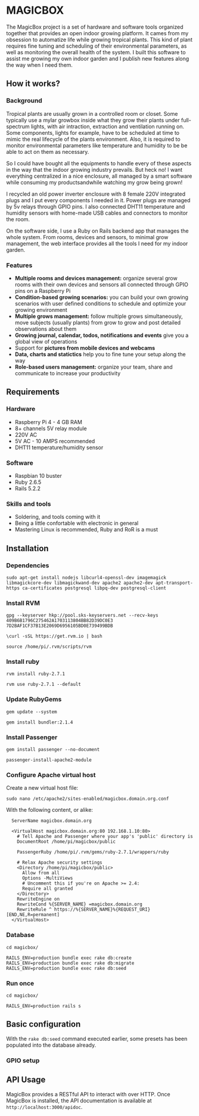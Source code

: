 # MAGICBOX

The MagicBox project is a set of hardware and software tools organized together that provides an open indoor growing platform. It cames from my obsession to automatize life while growing tropical plants. This kind of plant requires fine tuning and scheduling of their environmental parameters, as well as monitoring the overall health of the system. I built this software to assist me growing my own indoor garden and I publish new features along the way when I need them.

## How it works?

### Background

Tropical plants are usually grown in a controlled room or closet. Some typically use a mylar growbox inside what they grow their plants under full-spectrum lights, with air intraction, extraction and ventilation running on. Some components, lights for example, have to be scheduled at time to mimic the real lifecycle of the plants environment. Also, it is required to monitor environmental parameters like temperature and humidity to be be able to act on them as necessary. 

So I could have bought all the equipments to handle every of these aspects in the way that the indoor growing industry prevails. But heck no! I want everything centralized in a nice enclosure, all managed by a smart software while consuming my productsandwhile watching my grow being grown!

I recycled an old power inverter enclosure with 8 female 220V integrated plugs and I put every components I needed in it. Power plugs are managed by 5v relays through GPIO pins. I also connected DHT11 temperature and humidity sensors with home-made USB cables and connectors to monitor the room.

On the software side, I use a Ruby on Rails backend app that manages the whole system. From rooms, devices and sensors, to minimal grow management, the web interface provides all the tools I need for my indoor garden. 

### Features

* **Multiple rooms and devices management:** organize several grow rooms with their own devices and sensors all connected through GPIO pins on a Raspberry Pi
* **Condition-based growing scenarios:** you can build your own growing scenarios with user defined conditions to schedule and optimize your growing environment
* **Multiple grows management:** follow multiple grows simultaneously, move subjects (usually plants) from grow to grow and post detailed observations about them
* **Growing journal, calendar, todos, notifications and events** give you a global view of operations 
* Support for **pictures from mobile devices and webcams** 
* **Data, charts and statictics** help you to fine tune your setup along the way
* **Role-based users management:** organize your team, share and communicate to increase your productivity

## Requirements

### Hardware

* Raspberry Pi 4 - 4 GB RAM
* 8+ channels 5V relay module
* 220V AC
* 5V AC - 10 AMPS recommended
* DHT11 temperature/humidity sensor

### Software

* Raspbian 10 buster
* Ruby 2.6.5
* Rails 5.2.2

### Skills and tools

* Soldering, and tools coming with it
* Being a little confortable with electronic in general
* Mastering Linux is recommended, Ruby and RoR is a must

## Installation

### Dependencies

	sudo apt-get install nodejs libcurl4-openssl-dev imagemagick libmagickcore-dev libmagickwand-dev apache2 apache2-dev apt-transport-https ca-certificates postgresql libpq-dev postgresql-client

### Install RVM

	gpg --keyserver hkp://pool.sks-keyservers.net --recv-keys 409B6B1796C275462A1703113804BB82D39DC0E3 7D2BAF1CF37B13E2069D6956105BD0E739499BDB

	\curl -sSL https://get.rvm.io | bash

	source /home/pi/.rvm/scripts/rvm

### Install ruby

	rvm install ruby-2.7.1

	rvm use ruby-2.7.1 --default

### Update RubyGems

	gem update --system

	gem install bundler:2.1.4

### Install Passenger

	gem install passenger --no-document

	passenger-install-apache2-module

### Configure Apache virtual host

Create a new virtual host file:

	sudo nano /etc/apache2/sites-enabled/magicbox.domain.org.conf

With the following content, or alike:

	  ServerName magicbox.domain.org

	  <VirtualHost magicbox.domain.org:80 192.168.1.10:80>
	    # Tell Apache and Passenger where your app's 'public' directory is
	    DocumentRoot /home/pi/magicbox/public

	    PassengerRuby /home/pi/.rvm/gems/ruby-2.7.1/wrappers/ruby

	    # Relax Apache security settings
	    <Directory /home/pi/magicbox/public>
	      Allow from all
	      Options -MultiViews
	      # Uncomment this if you're on Apache >= 2.4:
	      Require all granted
	    </Directory>
	    RewriteEngine on
	    RewriteCond %{SERVER_NAME} =magicbox.domain.org
	    RewriteRule ^ https://%{SERVER_NAME}%{REQUEST_URI} [END,NE,R=permanent]
	  </VirtualHost>

### Database

	cd magicbox/

	RAILS_ENV=production bundle exec rake db:create
	RAILS_ENV=production bundle exec rake db:migrate
	RAILS_ENV=production bundle exec rake db:seed

### Run once

	cd magicbox/

	RAILS_ENV=production rails s

## Basic configuration

With the `rake db:seed` command executed earlier, some presets has been populated into the database already.

### GPIO setup


## API Usage

MagicBox provides a RESTful API to interact with over HTTP. Once MagicBox is installed, the API documentation is available at `http://localhost:3000/apidoc`.

